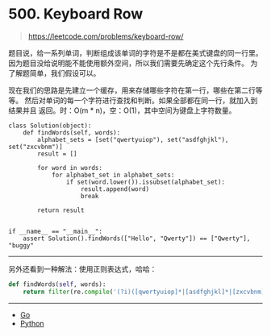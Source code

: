 # 500. Keyboard Row

> https://leetcode.com/problems/keyboard-row/

题目说，给一系列单词，判断组成该单词的字符是不是都在美式键盘的同一行里。
因为题目没给说明能不能使用额外空间，所以我们需要先确定这个先行条件。
为了解题简单，我们假设可以。

现在我们的思路是先建立一个缓存，用来存储哪些字符在第一行，哪些在第二行等等。
然后对单词的每一个字符进行查找和判断。如果全部都在同一行，就加入到结果并且
返回。时：O(m * n)，空：O(1)，其中空间为键盘上字符数量。


```
class Solution(object):
    def findWords(self, words):
        alphabet_sets = [set("qwertyuiop"), set("asdfghjkl"), set("zxcvbnm")]
        result = []

        for word in words:
            for alphabet_set in alphabet_sets:
                if set(word.lower()).issubset(alphabet_set):
                    result.append(word)
                    break

        return result


if __name__ == "__main__":
    assert Solution().findWords(["Hello", "Qwerty"]) == ["Qwerty"], "buggy"
```

----

另外还看到一种解法：使用正则表达式，哈哈：

```python
def findWords(self, words):
    return filter(re.compile('(?i)([qwertyuiop]*|[asdfghjkl]*|[zxcvbnm]*)$').match, words)
```

----

- [Go](./code/500.keyboard_row.go)
- [Python](./code/500.keyboard_row.py)
